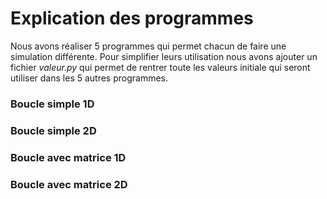 # Explication des programmes

Nous avons réaliser 5 programmes qui permet chacun de faire une simulation différente. 
Pour simplifier leurs utilisation nous avons ajouter un fichier *valeur.py* qui permet de 
rentrer toute les valeurs initiale qui seront utiliser dans les 5 autres programmes.

### Boucle simple 1D


### Boucle simple 2D


### Boucle avec matrice 1D


### Boucle avec matrice 2D

